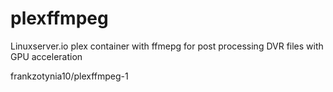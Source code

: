 # plexffmpeg

Linuxserver.io plex container with ffmepg for post processing DVR files with GPU acceleration

frankzotynia10/plexffmpeg-1
